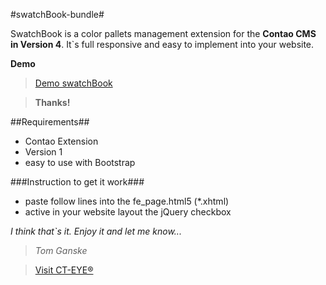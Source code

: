 #swatchBook-bundle#

SwatchBook is a color pallets management extension for the **Contao CMS in Version 4**. It`s full responsive and easy to implement into your website.

**Demo** 
> [Demo swatchBook](http://www.ct-eye.com/swatchbook.html)
 

> **Thanks!**

##Requirements##
* Contao Extension
* Version 1
* easy to use with Bootstrap

###Instruction to get it work###
* paste follow lines into the fe_page.html5 (*.xhtml)
* active in your website layout the jQuery checkbox


*I think that`s it. Enjoy it and let me know...*




> *Tom Ganske*

> [Visit CT-EYE®](http://www.ct-eye.com)
